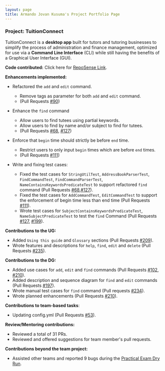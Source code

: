 ```yaml
---
layout: page
title: Armando Jovan Kusuma's Project Portfolio Page
---
```


### Project: TuitionConnect
TuitionConnect is a **desktop app** built for tutors and tutoring businesses to simplify the process of
administration and finance management, optimized for use via a **Command Line Interface** (CLI) while
still having the benefits of a Graphical User Interface (GUI).


**Code contributed:** Click here for [RepoSense Link](https://nus-cs2103-ay2324s1.github.io/tp-dashboard/?search=jovkusuma&sort=groupTitle&sortWithin=title&timeframe=commit&mergegroup=&groupSelect=groupByRepos&breakdown=true&checkedFileTypes=docs~functional-code~test-code&since=2023-09-22&tabOpen=true&tabType=authorship&tabAuthor=jovkusuma&tabRepo=AY2324S1-CS2103T-F10-4%2Ftp%5Bmaster%5D&authorshipIsMergeGroup=false&authorshipFileTypes=docs~functional-code~test-code&authorshipIsBinaryFileTypeChecked=false&authorshipIsIgnoredFilesChecked=false).


**Enhancements implemented:**

* Refactored the `add` and `edit` command.
  * Remove tags as parameter for both `add` and `edit` command.
  * (Pull Requests [#90](https://github.com/AY2324S1-CS2103T-F10-4/tp/pull/90))

* Enhance the `find` command
  * Allow users to find tutees using partial keywords.
  * Allow users to find by name and/or subject to find for tutees.
  * (Pull Requests [#68](https://github.com/AY2324S1-CS2103T-F10-4/tp/pull/68), [#127](https://github.com/AY2324S1-CS2103T-F10-4/tp/pull/127))

* Enforce that `begin` time should strictly be before `end` time.
  * Restrict users to only input `begin` times which are before `end` times. 
  * (Pull Requests [#111](https://github.com/AY2324S1-CS2103T-F10-4/tp/pull/111))

* Write and fixing test cases:
  * Fixed the test cases for `StringUtilTest`, `AddressBookParserTest`, `FindCommandTest`, `FindCommandParserTest`, `NameContainsKeywordsPredicateTest`
    to support refactored `find` command (Pull Requests [#68](https://github.com/AY2324S1-CS2103T-F10-4/tp/pull/68),[#127](https://github.com/AY2324S1-CS2103T-F10-4/tp/pull/127)).
  * Fixed the test cases for `AddCommandTest`, `EditCommandTest` to support the enforcement of begin time less than end time (Pull Requests [#111](https://github.com/AY2324S1-CS2103T-F10-4/tp/pull/111)).
  * Wrote test cases for `SubjectContainsKeywordsPredicateTest`, `NameSubjectPredicateTest`
    to test the `find` Command (Pull Requests [#127](https://github.com/AY2324S1-CS2103T-F10-4/tp/pull/127), [#199](https://github.com/AY2324S1-CS2103T-F10-4/tp/pull/199)).

**Contributions to the UG:**

* Added `Using this guide` and `Glossary` sections (Pull Requests [#209](https://github.com/AY2324S1-CS2103T-F10-4/tp/pull/209)).
* Wrote features and descriptions for `help`, `find`, `edit` and `delete` (Pull Requests [#235](https://github.com/AY2324S1-CS2103T-F10-4/tp/pull/235)).


**Contributions to the DG:**

* Added use cases for `add`, `edit` and `find` commands (Pull Requests [#102](https://github.com/AY2324S1-CS2103T-F10-4/tp/pull/102), [#210](https://github.com/AY2324S1-CS2103T-F10-4/tp/pull/210)).
* Added description and sequence diagram for `find` and `edit` commands (Pull Requests [#197](https://github.com/AY2324S1-CS2103T-F10-4/tp/pull/197)).
* Wrote manual test cases for `find` command (Pull requests [#234](https://github.com/AY2324S1-CS2103T-F10-4/tp/pull/234)).
* Wrote planned enhancements (Pull Requests [#210](https://github.com/AY2324S1-CS2103T-F10-4/tp/pull/210)).


**Contributions to team-based tasks**:


* Updating config.yml (Pull Requests [#53](https://github.com/AY2324S1-CS2103T-F10-4/tp/pull/53)).


**Review/Mentoring contributions:**

* Reviewed a total of 31 PRs.
* Reviewed and offered suggestions for team member's pull requests.


**Contributions beyond the team project:**

* Assisted other teams and reported 9 bugs during the [Practical Exam Dry Run](https://github.com/jovkusuma/ped/issues).
